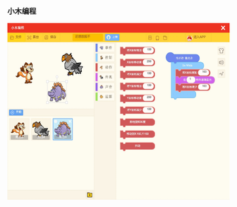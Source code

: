 ###  小木编程

<img src="https://raw.githubusercontent.com/wosxieez/XiaoMuCoder/dev/screenshot/screen1.jpg" alt="" width="600" height="400"/>
